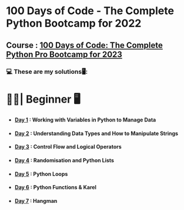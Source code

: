 # 100 Days of Code - The Complete Python Bootcamp for 2022

## Course : [100 Days of Code: The Complete Python Pro Bootcamp for 2023](https://www.udemy.com/course/100-days-of-code/)
### :computer: These are my solutions:desktop_computer::


# :man_student:| Beginner :desktop_computer:

- #### [Day 1](https://github.com/ShivankUdayawal/100-Days-of-Code-Python/tree/main/Day%201) : Working with Variables in Python to Manage Data
- #### [Day 2](https://github.com/ShivankUdayawal/100-Days-of-Code-Python/tree/main/Day%202) : Understanding Data Types and How to Manipulate Strings
- #### [Day 3](https://github.com/ShivankUdayawal/100-Days-of-Code-Python/tree/main/Day%203) : Control Flow and Logical Operators
- #### [Day 4](https://github.com/ShivankUdayawal/100-Days-of-Code-Python/blob/main/Day%204) : Randomisation and Python Lists
- #### [Day 5](https://github.com/ShivankUdayawal/100-Days-of-Code-Python/tree/main/Day%205) : Python Loops
- #### [Day 6](https://github.com/ShivankUdayawal/100-Days-of-Code-Python/tree/main/Day%206) : Python Functions & Karel
- #### [Day 7](https://github.com/ShivankUdayawal/100-Days-of-Code-Python/tree/main/Day%207) : Hangman

